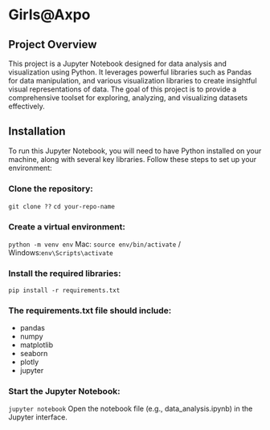 # Girls@Axpo

## Project Overview
This project is a Jupyter Notebook designed for data analysis and visualization using Python. It leverages powerful libraries such as Pandas for data manipulation, and various visualization libraries to create insightful visual representations of data. The goal of this project is to provide a comprehensive toolset for exploring, analyzing, and visualizing datasets effectively.

## Installation
To run this Jupyter Notebook, you will need to have Python installed on your machine, along with several key libraries. Follow these steps to set up your environment:

### Clone the repository:
`git clone ??`
`cd your-repo-name`

### Create a virtual environment:
`python -m venv env`
Mac: `source env/bin/activate` / Windows:`env\Scripts\activate`

### Install the required libraries:
`pip install -r requirements.txt`

### The requirements.txt file should include:
- pandas
- numpy
- matplotlib
- seaborn
- plotly
- jupyter

### Start the Jupyter Notebook:
`jupyter notebook`
Open the notebook file (e.g., data_analysis.ipynb) in the Jupyter interface.
